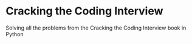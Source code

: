 # Cracking the Coding Interview

Solving all the problems from the Cracking the Coding Interview book in Python
